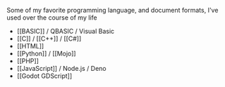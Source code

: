 Some of my favorite programming language, and document formats, I've used over the course of my life

* [[BASIC]] / QBASIC / Visual Basic
* [[C]] / [[C++]] / [[C#]]
* [[HTML]]
* [[Python]] / [[Mojo]]
* [[PHP]]
* [[JavaScript]] / Node.js / Deno
* [[Godot GDScript]]
